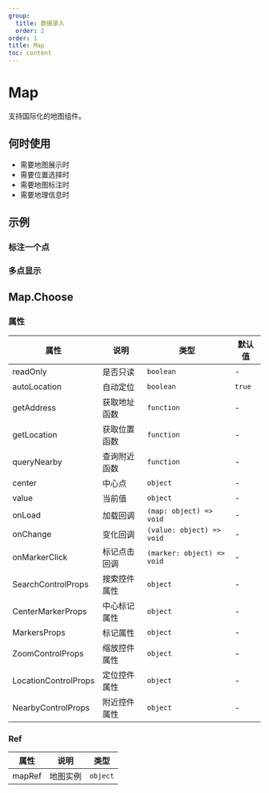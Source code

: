 ```yaml
---
group:
  title: 数据录入
  order: 2
order: 1
title: Map
toc: content
---
```


# Map

支持国际化的地图组件。

## 何时使用

- 需要地图展示时
- 需要位置选择时
- 需要地图标注时
- 需要地理信息时

## 示例

### 标注一个点

<code src="./demos/mapChoose.jsx"></code>

### 多点显示

<code src="./demos/mapMarkers.jsx"></code>

## Map.Choose

### 属性

| 属性                 | 说明         | 类型                       | 默认值 |
| -------------------- | ------------ | -------------------------- | ------ |
| readOnly             | 是否只读     | `boolean`                  | -      |
| autoLocation         | 自动定位     | `boolean`                  | `true` |
| getAddress           | 获取地址函数 | `function`                 | -      |
| getLocation          | 获取位置函数 | `function`                 | -      |
| queryNearby          | 查询附近函数 | `function`                 | -      |
| center               | 中心点       | `object`                   | -      |
| value                | 当前值       | `object`                   | -      |
| onLoad               | 加载回调     | `(map: object) => void`    | -      |
| onChange             | 变化回调     | `(value: object) => void`  | -      |
| onMarkerClick        | 标记点击回调 | `(marker: object) => void` | -      |
| SearchControlProps   | 搜索控件属性 | `object`                   | -      |
| CenterMarkerProps    | 中心标记属性 | `object`                   | -      |
| MarkersProps         | 标记属性     | `object`                   | -      |
| ZoomControlProps     | 缩放控件属性 | `object`                   | -      |
| LocationControlProps | 定位控件属性 | `object`                   | -      |
| NearbyControlProps   | 附近控件属性 | `object`                   | -      |

### Ref

| 属性   | 说明     | 类型     |
| ------ | -------- | -------- |
| mapRef | 地图实例 | `object` |
